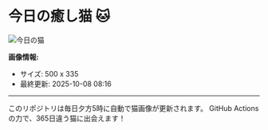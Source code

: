 # 今日の癒し猫 🐱

![今日の猫](https://cdn2.thecatapi.com/images/1r2.jpg)

**画像情報:**
- サイズ: 500 x 335
- 最終更新: 2025-10-08 08:16

---

このリポジトリは毎日夕方5時に自動で猫画像が更新されます。
GitHub Actionsの力で、365日違う猫に出会えます！

